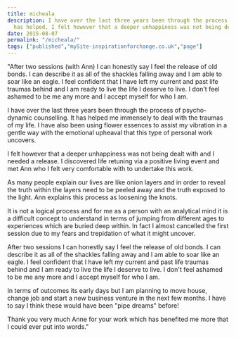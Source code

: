 ```yaml
---
title: micheala
description: I have over the last three years been through the process of psycho-dynamic counselling. It 
  has helped, I felt however that a deeper unhappiness was not being dealt with.
date: 2015-08-07
permalink: "/micheala/"
tags: ["published","mySite-inspirationforchange.co.uk","page"]
---
```

&quot;After two sessions (with Ann) I can honestly say I feel the release of old bonds. I can describe it as all of the shackles falling away and I am able to soar like an eagle. I feel confident that I have left my current and past life traumas behind and I am ready to live the life I deserve to live. I don&#39;t feel ashamed to be me any more and I accept myself for who I am.



I have over the last three years been through the process of psycho-dynamic counselling. It has helped me immensely to deal with the traumas of my life. I have also been using flower essences to assist my vibration in a gentle way with the emotional upheaval that this type of personal work uncovers.



I felt however that a deeper unhappiness was not being dealt with and I needed a release. I discovered life retuning via a positive living event and met Ann who I felt very comfortable with to undertake this work.



As many people explain our lives are like onion layers and in order to reveal the truth within the layers need to be peeled away and the truth exposed to the light. Ann explains this process as loosening the knots.



It is not a logical process and for me as a person with an analytical mind it is a difficult concept to understand in terms of jumping from different ages to experiences which are buried deep within. In fact I almost cancelled the first session due to my fears and trepidation of what it might uncover.



After two sessions I can honestly say I feel the release of old bonds. I can describe it as all of the shackles falling away and I am able to soar like an eagle. I feel confident that I have left my current and past life traumas behind and I am ready to live the life I deserve to live. I don&#39;t feel ashamed to be me any more and I accept myself for who I am.



In terms of outcomes its early days but I am planning to move house, change job and start a new business venture in the next few months. I have to say I think these would have been &quot;pipe dreams&quot; before!



Thank you very much Anne for your work which has benefited me more that I could ever put into words.&quot;

     



